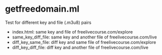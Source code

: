 # getfreedomain.ml

Test for different key and file (.m3u8) pairs

- index.html: same key and file of freelivecourse.com/explore
- same_key_diff_file: same key and another file of freelivecourse.com/live
- diff_key_same_file: diff key and same file of freelivecourse.com/explore
- diff_key_diff_file: diff key and another file of freelivecourse.com/live
